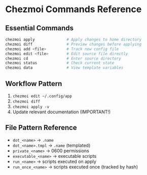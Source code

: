 # Chezmoi Commands Reference

## Essential Commands

```bash
chezmoi apply              # Apply changes to home directory
chezmoi diff               # Preview changes before applying
chezmoi add <file>         # Track new config file
chezmoi edit <file>        # Edit source file directly
chezmoi cd                 # Enter source directory
chezmoi status             # Check current state
chezmoi data               # View template variables
```

## Workflow Pattern
1. `chezmoi edit ~/.config/app`
2. `chezmoi diff`
3. `chezmoi apply -v`
4. Update relevant documentation (IMPORTANT!)

## File Pattern Reference
- `dot_<name>` → `.name`
- `dot_<name>.tmpl` → `.name` (templated)
- `private_<name>` → 0600 permissions
- `executable_<name>` → executable scripts
- `run_<name>` → scripts executed on apply
- `run_once_<name>` → scripts executed once (tracked by hash)